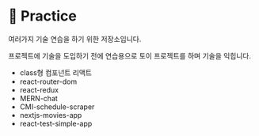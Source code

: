 # 📖 Practice
여러가지 기술 연습을 하기 위한 저장소입니다.

프로젝트에 기술을 도입하기 전에 연습용으로 토이 프로젝트를 하며 기술을 익힙니다.

- class형 컴포넌트 리액트
- react-router-dom
- react-redux
- MERN-chat
- CMI-schedule-scraper
- nextjs-movies-app
- react-test-simple-app